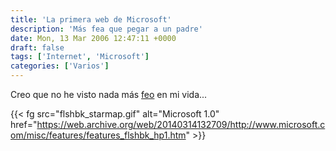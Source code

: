 ```yaml
---
title: 'La primera web de Microsoft'
description: 'Más fea que pegar a un padre'
date: Mon, 13 Mar 2006 12:47:11 +0000
draft: false
tags: ['Internet', 'Microsoft']
categories: ['Varios']
---
```


Creo que no he visto nada más [feo](https://web.archive.org/web/20140314132709/http://www.microsoft.com/misc/features/features_flshbk_hp1.htm) en mi vida...

{{< fg src="flshbk_starmap.gif" alt="Microsoft 1.0" href="https://web.archive.org/web/20140314132709/http://www.microsoft.com/misc/features/features_flshbk_hp1.htm" >}}